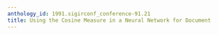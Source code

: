 ```yaml
---
anthology_id: 1991.sigirconf_conference-91.21
title: Using the Cosine Measure in a Neural Network for Document
---
```

